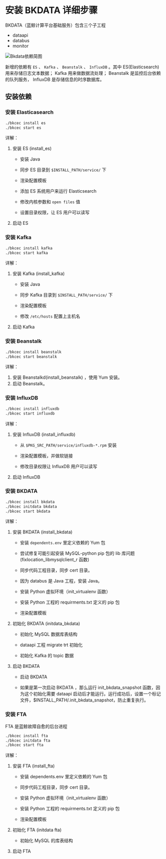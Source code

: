 # 安装 BKDATA 详细步骤

BKDATA（蓝鲸计算平台基础服务）包含三个子工程

- dataapi
- databus
- monitor

![Bkdata依赖简图](../../assets/bkdata_depends.png)

新增的依赖有 `ES` 、 `Kafka` 、 `Beanstalk` 、 `InfluxDB` 。其中 ES(Elasticsearch) 用来存储日志文本数据； Kafka 用来做数据流处理； Beanstalk 是监控后台依赖的队列服务， InfluxDB 是存储信息的时序数据库。

## 安装依赖

### 安装 Elasticasearch

```bash
./bkcec install es
./bkcec start es
```

详解：

1. 安装 ES (install_es)
    - 安装 Java

    - 同步 ES 目录到 `$INSTALL_PATH/service/` 下

    - 渲染配置模板

    - 添加 ES 系统用户来运行 Elasticsearch

    - 修改内核参数和 `open files` 值

    - 设置目录权限，让 ES 用户可以读写

2. 启动 ES

### 安装 Kafka

```bash
./bkcec install kafka
./bkcec start kafka
```

详解：

1. 安装 Kafka (install_kafka)

    - 安装 Java

    - 同步 Kafka 目录到 `$INSTALL_PATH/service/` 下

    - 渲染配置模板

    - 修改 `/etc/hosts` 配置上主机名

2. 启动 Kafka

### 安装 Beanstalk

```bash
./bkcec install beanstalk
./bkcec start beanstalk
```

详解：

1. 安装 Beanstalkd(install_beanstalk) ，使用 Yum 安装。
2. 启动 Beanstalk。

### 安装 InfluxDB

```bash
./bkcec install influxdb
./bkcec start influxdb
```

详解：

1. 安装 InfluxDB (install_influxdb)

    - 从 `$PKG_SRC_PATH/service/influxdb-*.rpm` 安装

    - 渲染配置模板，并做软链接

    - 修改目录权限让 InfluxDB 用户可以读写

2. 启动 InfluxDB

### 安装 BKDATA

```bash
./bkcec install bkdata
./bkcec initdata bkdata
./bkcec start bkdata
```

详解：

1. 安装 BKDATA (install_bkdata)

    - 安装 `dependents.env` 里定义依赖的 Yum 包

    - 尝试修复可能引起安装 MySQL-python pip 包的 lib 库问题 (fixlocation_libmysqlclient_r 函数)

    - 同步代码工程目录，同步 cert 目录。

    - 因为 databus 是 Java 工程，安装 Java。

    - 安装 Python 虚拟环境（init_virtualenv 函数）

    - 安装 Python 工程的 requirments.txt 定义的 pip 包

    - 渲染配置模板

2. 初始化 BKDATA (initdata_bkdata)

    - 初始化 MySQL 数据库表结构

    - dataapi 工程 migrate trt 初始化

    - 初始化 Kafka 的 topic 数据

3. 启动 BKDATA

    - 启动 BKDATA

    - 如果是第一次启动 BKDATA ，那么运行 init_bkdata_snapshot 函数，因为这个初始化需要 dataapi 启动后才能运行。运行成功后，设置一个标记文件，$INSTALL_PATH/.init_bkdata_snapshot，防止重复执行。


### 安装 FTA

FTA 是蓝鲸故障自愈的后台进程

```bash
./bkcec install fta
./bkcec initdata fta
./bkcec start fta
```

详解：

1. 安装 FTA (install_fta)

    - 安装 dependents.env 里定义依赖的 Yum 包

    - 同步代码工程目录，同步 cert 目录。

    - 安装 Python 虚拟环境（init_virtualenv 函数）

    - 安装 Python 工程的 requirments.txt 定义的 pip 包

    - 渲染配置模板

2. 初始化 FTA (initdata fta)

    - 初始化 MySQL 的库表结构

3. 启动 FTA
